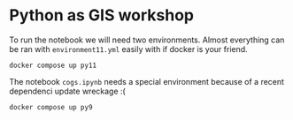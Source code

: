 # Python as GIS workshop
To run the notebook we will need two environments. Almost everything can be ran with `environment11.yml`
 easily with if docker is your friend.
```
docker compose up py11
```

The notebook `cogs.ipynb` needs a special environment because of a recent dependenci update wreckage :(


```
docker compose up py9
```



